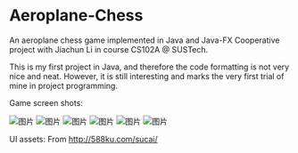 # Aeroplane-Chess
An aeroplane chess game implemented in Java and Java-FX
Cooperative project with Jiachun Li in course CS102A @ SUSTech.

This is my first project in Java, and therefore the code formatting is not very nice and neat. However, it is still interesting and marks the very first trial of mine in project programming. 

Game screen shots: 

![图片](https://user-images.githubusercontent.com/34962039/198030886-bcd77979-8baf-455d-83fd-30e402b315bd.png)
![图片](https://user-images.githubusercontent.com/34962039/198030906-b9b20ee0-f099-4ac4-ad2f-43b7b7bc2311.png)
![图片](https://user-images.githubusercontent.com/34962039/198031157-9614ecd0-d1f3-47da-a3c6-68ca41dbbe9f.png)
![图片](https://user-images.githubusercontent.com/34962039/198031173-d19df54a-f2a8-455e-9b38-5bd4f675b670.png)
![图片](https://user-images.githubusercontent.com/34962039/198031107-39b149d4-e665-468b-b8eb-193eb001649b.png)
![图片](https://user-images.githubusercontent.com/34962039/198031128-6f1f9e79-d850-4942-9b9b-c0aa5a5e0e2f.png)

UI assets: From http://588ku.com/sucai/
